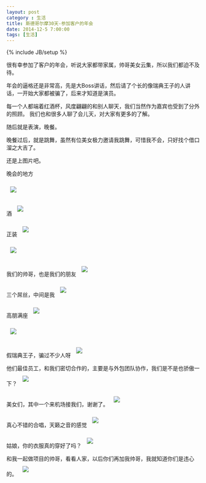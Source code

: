 ```yaml
---
layout: post
category : 生活
title: 斯德哥尔摩30天-参加客户的年会
date: 2014-12-5 7:00:00
tags: [生活]
---
```


<style type="text/css">
img {	
    margin: 10px;
    max-width: 400px;        
	}

</style>

{% include JB/setup %}


很有幸参加了客户的年会，听说大家都带家属，帅哥美女云集，所以我们都迫不及待。

年会的逼格还是非常高，先是大Boss讲话，然后请了个长的像瑞典王子的人讲话，一开始大家都被骗了，后来才知道是演员。

每一个人都端着红酒杯，风度翩翩的和别人聊天，我们当然作为嘉宾也受到了分外的照顾。 我们也和很多人聊了会儿天，对大家有更多的了解。

随后就是表演，晚餐。

晚餐过后，就是跳舞，虽然有位美女极力邀请我跳舞，可惜我不会，只好找个借口溜之大吉了。

还是上图片吧。



晚会的地方

<img  src="/assets/images/winter-party/1.jpg"/>

酒
<img  src="/assets/images/winter-party/2.jpg"/>

正装
<img  src="/assets/images/winter-party/3.jpg"/>


<img  src="/assets/images/winter-party/4.jpg"/>

我们的帅哥，也是我们的朋友
<img  src="/assets/images/winter-party/5.jpg"/>

三个屌丝，中间是我
<img  src="/assets/images/winter-party/6.jpg"/>

高朋满座
<img  src="/assets/images/winter-party/7.jpg"/>

<img  src="/assets/images/winter-party/8.jpg"/>


假瑞典王子，骗过不少人呀
<img  src="/assets/images/winter-party/9.jpg"/>

他们最佳员工，和我们密切合作的，主要是与外包团队协作，我们是不是也骄傲一下？
<img  src="/assets/images/winter-party/10.jpg"/>

美女们，其中一个来机场接我们，谢谢了。
<img  src="/assets/images/winter-party/11.jpg"/>

真心不错的合唱，天籁之音的感觉
<img  src="/assets/images/winter-party/12.jpg"/>

姑娘，你的衣服真的穿好了吗？
<img  src="/assets/images/winter-party/13.jpg"/>

和我一起做项目的帅哥，看看人家，以后你们再加我帅哥，我就知道你们是违心的。
<img  src="/assets/images/winter-party/14.jpg"/>


